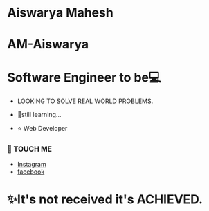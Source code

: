 
#      Aiswarya Mahesh       
#      AM-Aiswarya       

#  Software Engineer to be💻

- LOOKING TO SOLVE REAL WORLD PROBLEMS.

- 🧑‍still learning...

- ⭐ Web Developer

  
### 📳 TOUCH ME
* [Instagram](https://www.instagram.com/_aiswarya_mahesh_/)
* [facebook](https://www.facebook.com/aiswarya.mahesh.73)



# ✨It's not received it's ACHIEVED.
